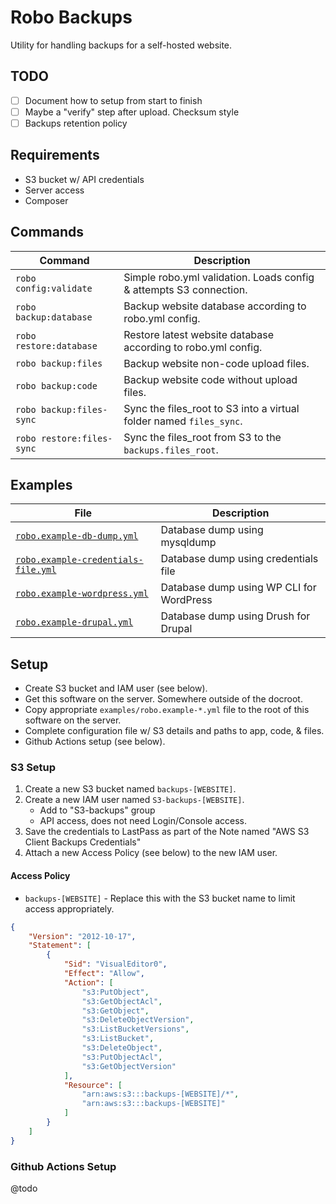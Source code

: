 # Robo Backups

Utility for handling backups for a self-hosted website.

## TODO

- [ ] Document how to setup from start to finish
- [ ] Maybe a "verify" step after upload. Checksum style
- [ ] Backups retention policy

## Requirements

* S3 bucket w/ API credentials
* Server access
* Composer

## Commands

| Command                   | Description                                                         |
|---------------------------|---------------------------------------------------------------------|
| `robo config:validate`    | Simple robo.yml validation. Loads config & attempts S3 connection.  |
| `robo backup:database`    | Backup website database according to robo.yml config.               |
| `robo restore:database`   | Restore latest website database according to robo.yml config.       |
| `robo backup:files`       | Backup website non-code upload files.                               |
| `robo backup:code`        | Backup website code without upload files.                           |
| `robo backup:files-sync`  | Sync the files_root to S3 into a virtual folder named `files_sync`. |
| `robo restore:files-sync` | Sync the files_root from S3 to the `backups.files_root`.            |


## Examples

| File                                                                              | Description                              |
|-----------------------------------------------------------------------------------|------------------------------------------|
| [`robo.example-db-dump.yml`](examples/robo.example-db-dump.yml)                   | Database dump using mysqldump            |
| [`robo.example-credentials-file.yml`](examples/robo.example-credentials-file.yml) | Database dump using credentials file     |
| [`robo.example-wordpress.yml`](examples/robo.example-wordpress.yml)               | Database dump using WP CLI for WordPress |
| [`robo.example-drupal.yml`](examples/robo.example-drupal.yml)                     | Database dump using Drush for Drupal     |

## Setup

* Create S3 bucket and IAM user (see below).
* Get this software on the server. Somewhere outside of the docroot.
* Copy appropriate `examples/robo.example-*.yml` file to the root of this software on the server.
* Complete configuration file w/ S3 details and paths to app, code, & files.
* Github Actions setup (see below).

### S3 Setup

1. Create a new S3 bucket named `backups-[WEBSITE]`.
1. Create a new IAM user named `S3-backups-[WEBSITE]`. 
    * Add to "S3-backups" group
    * API access, does not need Login/Console access.
1. Save the credentials to LastPass as part of the Note named "AWS S3 Client Backups Credentials"
1. Attach a new Access Policy (see below) to the new IAM user.

#### Access Policy

* `backups-[WEBSITE]` - Replace this with the S3 bucket name to limit access appropriately.

```json
{
    "Version": "2012-10-17",
    "Statement": [
        {
            "Sid": "VisualEditor0",
            "Effect": "Allow",
            "Action": [
                "s3:PutObject",
                "s3:GetObjectAcl",
                "s3:GetObject",
                "s3:DeleteObjectVersion",
                "s3:ListBucketVersions",
                "s3:ListBucket",
                "s3:DeleteObject",
                "s3:PutObjectAcl",
                "s3:GetObjectVersion"
            ],
            "Resource": [
                "arn:aws:s3:::backups-[WEBSITE]/*",
                "arn:aws:s3:::backups-[WEBSITE]"
            ]
        }
    ]
}
```

### Github Actions Setup

@todo 